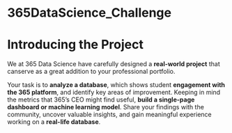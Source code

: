 # 365DataScience_Challenge

# Introducing the Project

We at 365 Data Science have carefully designed a **real-world project** that canserve as a great addition to your professional portfolio.

Your task is to **analyze a database**, which shows student **engagement with the 365 platform**, and identify key areas of improvement. Keeping in mind the metrics that 365’s CEO might find useful, **build a single-page dashboard or machine learning model**. Share your findings with the community, uncover valuable insights, and gain meaningful experience working on a **real-life database**.
